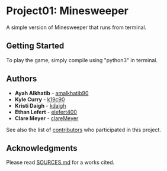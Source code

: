 # Project01: Minesweeper

A simple version of Minesweeper that runs from terminal.

## Getting Started

To play the game, simply compile using "python3" in terminal.

## Authors

* **Ayah Alkhatib** - [amalkhatib90](https://github.com/amalkhatib90/)
* **Kyle Curry** - [k19c90](https://github.com/k19c90)
* **Kristi Daigh** - [kdaigh](https://github.com/kdaigh)
* **Ethan Lefert** - [elefert400](https://github.com/elefert400)
* **Clare Meyer** - [clareMeyer](https://github.com/clareMeyer)

See also the list of [contributors](https://github.com/your/project/contributors) who participated in this project.

## Acknowledgments

Please read [SOURCES.md](https://github.com/amalkhatib90/Project01/blob/master/documentation/SOURCES.MD) for a works cited.
